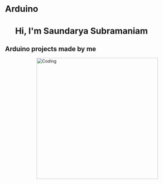 # Arduino
<h1 align="center">Hi, I'm Saundarya Subramaniam</h1>
<h2>Arduino projects made by me</h2>
<img align="right" alt="Coding" width="400" src="https://media1.giphy.com/media/a7Ik5hjrFQuxiPKFZO/giphy.gif?cid=6c09b952h6tmrx96modglf23ydsekeax0nc4wsseahzfktum&ep=v1_internal_gif_by_id&rid=giphy.gif&ct=s">
